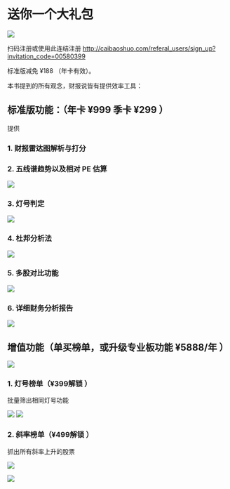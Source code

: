 # 送你一个大礼包

![](https://d.pr/i/jxCe82+)

扫码注册或使用此连结注册 http://caibaoshuo.com/referal_users/sign_up?invitation_code=00580399

标准版减免 ¥188 （年卡有效）。

本书提到的所有观念，财报说皆有提供效率工具：

## 标准版功能：（年卡 ¥999 季卡 ¥299 ）

提供

### 1. 财报雷达图解析与打分
### 2. 五线谱趋势以及相对 PE 估算

![](https://d.pr/i/uy2PSh+)

### 3. 灯号判定

![](https://d.pr/i/2kohUL+)

### 4. 杜邦分析法

![](https://d.pr/i/OWqvyJ+)

### 5. 多股对比功能

![](https://d.pr/i/wRFIln+)

### 6. 详细财务分析报告

![](https://d.pr/i/4Qbytf+)

## 增值功能（单买榜单，或升级专业板功能  ¥5888/年 ）

![](https://d.pr/i/T1TGKQ+)

### 1. 灯号榜单（¥399解锁 ）

批量筛出相同灯号功能

![](https://d.pr/i/64TX77+)
![](https://d.pr/i/ea7DQG+)

### 2. 斜率榜单（¥499解锁 ）

抓出所有斜率上升的股票

![](https://d.pr/i/rkS3vm+)

![](https://d.pr/i/XXIckH+)
